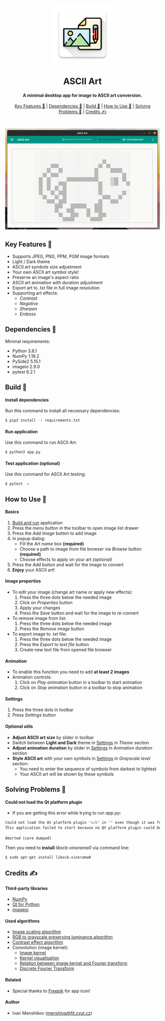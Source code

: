 <dl>
    <h1 align="center">
        <img src="img/logo.png" alt="ASCII Art" width="192">
        <br><br>ASCII Art<br>
    </h1>
    <h4 align="center">A minimal desktop app for image to ASCII art conversion.</h4>
    <p align="center">
        <a href="#key-features-">Key Features 🍪</a> |
        <a href="#dependencies-">Dependencies 🧬</a> |
        <a href="#build-">Build 🚀</a> |
        <a href="#how-to-use-">How to Use 📃</a> |
        <a href="#solving-problems-">Solving Problems 🐛</a> |
        <a href="#credits-">Credits ✍</a>
    </p>
    <h1 align="center">
        <img src="img/preview.gif" alt="Preview">
    </h1>
</dl>

## Key Features 🍪

* Supports JPEG, PNG, PPM, PGM image formats
* Light / Dark theme
* ASCII art symbols size adjustment
* Your own ASCII art symbol style!
* Preserve an image's aspect ratio
* ASCII art animation with duration adjustment
* Export art to .txt file in full image resolution
* Supporting art effects:
  - _Contrast_
  - _Negative_
  - _Sharpen_
  - _Emboss_

## Dependencies 🧬

Minimal requirements:
* Python 3.8.1
* NumPy 1.19.2
* PySide2 5.15.1
* imageio 2.9.0
* pytest 6.2.1

## Build 🚀

#### Install dependencies
Run this command to install all necessary dependencies:
```bash
$ pip3 install -r requirements.txt
```

#### Run application
Use this command to run ASCII Art:
```bash
$ python3 app.py
```

#### Test application (optional)
Use this command for ASCII Art testing:
```bash
$ pytest -v
```


## How to Use 📃

#### Basics
1) [Build and run](#build-) application
2) Press the _menu_ button in the toolbar to open image list drawer
3) Press the _Add image_ button to add image
4) In popup dialog:
   - Fill the _Art name_ box **(required)**
   - Choose a path to image from file browser via _Browse_ button **(required)**
   - Choose effects to apply on your art _(optional)_
5) Press the _Add_ button and wait for the image to convert
6) **Enjoy** your ASCII art!

#### Image properties
* To edit your image (change art name or apply new effects):
  1) Press the three dots below the needed image 
  2) Click on _Properties_ button
  3) Apply your changes
  4) Press the _Save_ button and wait for the image to re-convert
* To remove image from list:
  1) Press the three dots below the needed image
  2) Press the _Remove image_ button
* To export image to _.txt_ file:
  1) Press the three dots below the needed image
  2) Press the _Export to text file_ button
  3) Create new text file from opened file browser

#### Animation
* To enable this function you need to add **at least 2 images**
* Animation controls:
  1) Click on _Play animation_ button in a toolbar to start animation
  2) Click on _Stop animation_ button in a toolbar to stop animation

#### Settings
1) Press the three dots in toolbar 
2) Press _Settings_ button

#### Optional utils
* **Adjust ASCII art size** by slider in toolbar
* Switch between **Light and Dark** theme in [Settings](#Settings) in _Theme_ section
* **Adjust animation duration** by slider in [Settings](#Settings) in _Animation duration_ section
* **Style ASCII art** with your own symbols in [Settings](#Settings) in _Grayscale level_ section:
  - You need to enter the sequence of symbols from darkest to lightest
  - Your ASCII art will be shown by these symbols

## Solving Problems 🐛

#### Could not load the Qt platform plugin
* If you are getting this error while trying to run _app.py_:
```bash
Could not load the Qt platform plugin "xcb" in "" even though it was found.
This application failed to start because no Qt platform plugin could be initialized. Reinstalling the application may fix this problem.

Aborted (core dumped)
```
Then you need to **install** _libxcb-xinerama0_ via command line:
```bash
$ sudo apt-get install libxcb-xinerama0
```

## Credits ✍

#### Third-party libraries
* [NumPy](https://numpy.org/)
* [Qt for Python](https://wiki.qt.io/Qt_for_Python)
* [imageio](https://imageio.github.io/)

#### Used algorithms
* [Image scaling algorithm](https://en.wikipedia.org/wiki/Image_scaling#Nearest-neighbor_interpolation)
* [RGB to grayscale preserving luminance algorithm](https://en.wikipedia.org/wiki/Grayscale#Colorimetric_(perceptual_luminance-preserving)_conversion_to_grayscale)
* [Contrast effect algorithm](https://en.wikipedia.org/wiki/Contrast_(vision))
* Convolution (image kernel):
  - [Image kernel](https://en.wikipedia.org/wiki/Kernel_(image_processing))
  - [Kernel visualisation](https://setosa.io/ev/image-kernels/)
  - [Relation between image kernel and Fourier transform](https://en.wikipedia.org/wiki/Convolution_theorem)
  - [Discrete Fourier Transform](https://numpy.org/doc/stable/reference/routines.fft.html#background-information)

#### Related
* Special thanks to [Freepik](https://www.flaticon.com/authors/freepik) for app icon!

#### Author
* Ivan Menshikov (menshiva@fit.cvut.cz)